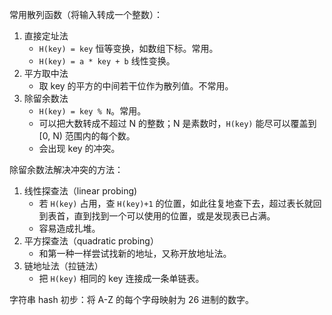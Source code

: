 常用散列函数（将输入转成一个整数）：
1. 直接定址法
    - `H(key) = key` 恒等变换，如数组下标。常用。
    - `H(key) = a * key + b` 线性变换。
2. 平方取中法
    - 取 key 的平方的中间若干位作为散列值。不常用。
3. 除留余数法
    - `H(key) = key % N`。常用。
    - 可以把大数转成不超过 N 的整数；N 是素数时，`H(key)` 能尽可以覆盖到 [0, N) 范围内的每个数。
    - 会出现 key 的冲突。

除留余数法解决冲突的方法：
1. 线性探查法（linear probing)
    - 若 `H(key)` 占用，查 `H(key)+1` 的位置，如此往复地查下去，超过表长就回到表首，直到找到一个可以使用的位置，或是发现表已占满。
    - 容易造成扎堆。
2. 平方探查法（quadratic probing）
    - 和第一种一样尝试找新的地址，又称开放地址法。
3. 链地址法（拉链法）
    - 把 `H(key)` 相同的 key 连接成一条单链表。

字符串 hash 初步：将 A-Z 的每个字母映射为 26 进制的数字。